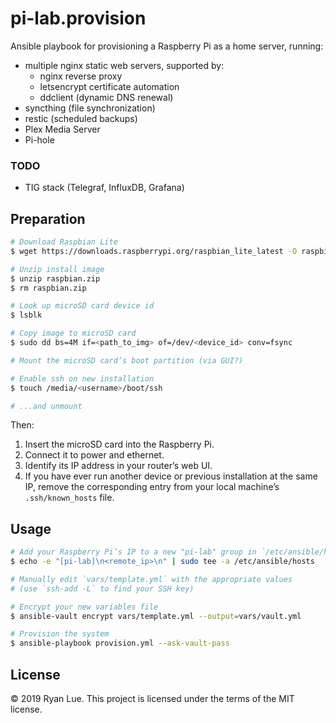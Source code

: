 pi-lab.provision
================

Ansible playbook for provisioning a Raspberry Pi as a home server, running:

* multiple nginx static web servers, supported by:
  * nginx reverse proxy
  * letsencrypt certificate automation
  * ddclient (dynamic DNS renewal)
* syncthing (file synchronization)
* restic (scheduled backups)
* Plex Media Server
* Pi-hole

### TODO

* TIG stack (Telegraf, InfluxDB, Grafana)

Preparation
-----------

```sh
# Download Raspbian Lite
$ wget https://downloads.raspberrypi.org/raspbian_lite_latest -O raspbian.zip

# Unzip install image
$ unzip raspbian.zip
$ rm raspbian.zip

# Look up microSD card device id
$ lsblk

# Copy image to microSD card
$ sudo dd bs=4M if=<path_to_img> of=/dev/<device_id> conv=fsync

# Mount the microSD card’s boot partition (via GUI?)

# Enable ssh on new installation
$ touch /media/<username>/boot/ssh

# ...and unmount
```

Then:

1. Insert the microSD card into the Raspberry Pi.
2. Connect it to power and ethernet.
3. Identify its IP address in your router’s web UI.
4. If you have ever run another device or previous installation at the same
   IP, remove the corresponding entry from your local machine’s
   `.ssh/known_hosts` file.

Usage
-----

```sh
# Add your Raspberry Pi’s IP to a new "pi-lab" group in `/etc/ansible/hosts`
$ echo -e "[pi-lab]\n<remote_ip>\n" | sudo tee -a /etc/ansible/hosts

# Manually edit `vars/template.yml` with the appropriate values
# (use `ssh-add -L` to find your SSH key)

# Encrypt your new variables file
$ ansible-vault encrypt vars/template.yml --output=vars/vault.yml

# Provision the system
$ ansible-playbook provision.yml --ask-vault-pass
```

License
-------

© 2019 Ryan Lue. This project is licensed under the terms of the MIT license.
